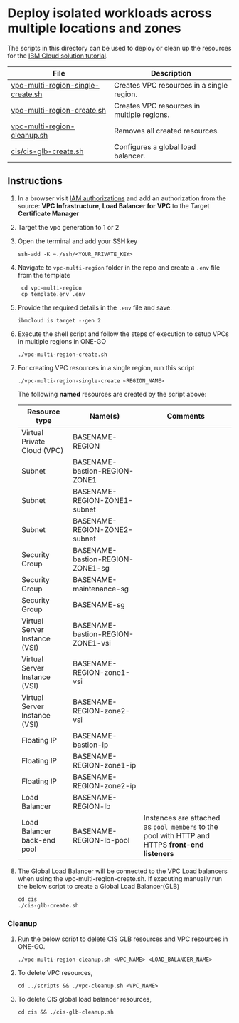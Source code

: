 # Deploy isolated workloads across multiple locations and zones

The scripts in this directory can be used to deploy or clean up the resources for the [IBM Cloud solution tutorial](https://cloud.ibm.com/docs/tutorials?topic=solution-tutorials-vpc-multi-region#vpc-multi-region).

| File | Description |
| ---- | ----------- |
| [vpc-multi-region-single-create.sh](vpc-multi-region-single-create.sh) | Creates VPC resources in a single region. |
| [vpc-multi-region-create.sh](vpc-multi-region-create.sh) | Creates VPC resources in multiple regions. |
| [vpc-multi-region-cleanup.sh](vpc-multi-region-cleanup.sh) | Removes all created resources. |
| [cis/cis-glb-create.sh](cis/cis-glb-create.sh) | Configures a global load balancer. |

## Instructions

1. In a browser visit [IAM authorizations](https://cloud.ibm.com/iam/authorizations) and add an authorization from the source: **VPC Infrastructure**, **Load Balancer for VPC** to the Target **Certificate Manager**
1. Target the vpc generation to 1 or 2
1. Open the terminal and add your SSH key

    ```
    ssh-add -K ~./ssh/<YOUR_PRIVATE_KEY>
    ```

1. Navigate to `vpc-multi-region` folder in the repo and create a `.env` file from the template

   ```
    cd vpc-multi-region
    cp template.env .env
   ```

1. Provide the required details in the `.env` file and save.

    ```
    ibmcloud is target --gen 2
    ```

1. Execute the shell script and follow the steps of execution to setup VPCs in multiple regions in ONE-GO

    ```
    ./vpc-multi-region-create.sh
    ```
1. For creating VPC resources in a single region, run this script
    ```
    ./vpc-multi-region-single-create <REGION_NAME>
    ```
    The following **named** resources are created by the script above:
    
    | Resource type| Name(s) | Comments |
    |--------------|------|----------|
    | Virtual Private Cloud (VPC) | BASENAME-REGION | |
    | Subnet | BASENAME-bastion-REGION-ZONE1|  |
    | Subnet | BASENAME-REGION-ZONE1-subnet| |
    | Subnet | BASENAME-REGION-ZONE2-subnet| |
    | Security Group | BASENAME-bastion-REGION-ZONE1-sg | |
    | Security Group | BASENAME-maintenance-sg | |
    | Security Group | BASENAME-sg | |
    | Virtual Server Instance (VSI) | BASENAME-bastion-REGION-ZONE1-vsi | |
    | Virtual Server Instance (VSI) | BASENAME-REGION-zone1-vsi | |
    | Virtual Server Instance (VSI) | BASENAME-REGION-zone2-vsi | |
    | Floating IP | BASENAME-bastion-ip | |
    | Floating IP | BASENAME-REGION-zone1-ip | |
    | Floating IP | BASENAME-REGION-zone2-ip | |
    | Load Balancer | BASENAME-REGION-lb | |
    | Load Balancer back-end pool | BASENAME-REGION-lb-pool | Instances are attached as `pool members` to the pool with HTTP and HTTPS **front-end listeners**|


1. The Global Load Balancer will be connected to the VPC Load balancers when using the vpc-multi-region-create.sh.  If executing manually run the below script to create a Global Load Balancer(GLB)
    ```
    cd cis
    ./cis-glb-create.sh
    ```
### Cleanup

1. Run the below script to delete CIS GLB resources and VPC resources in ONE-GO.
    ```
    ./vpc-multi-region-cleanup.sh <VPC_NAME> <LOAD_BALANCER_NAME>
    ```
1. To delete VPC resources,
    ```
    cd ../scripts && ./vpc-cleanup.sh <VPC_NAME>
    ```
1. To delete CIS global load balancer resources,
    ```
    cd cis && ./cis-glb-cleanup.sh
    ```
